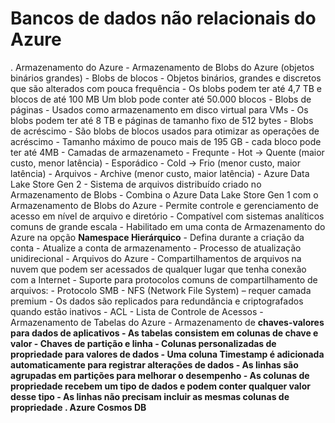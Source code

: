 # Bancos de dados não relacionais do Azure
   . Armazenamento do Azure
      - Armazenamento de Blobs do Azure (objetos binários grandes)
       - Blobs de blocos
         - Objetos binários, grandes e discretos que são alterados com pouca frequência
         - Os blobs podem ter até 4,7 TB e blocos de até 100 MB Um blob pode conter até 50.000 blocos
       - Blobs de páginas
         - Usados como armazenamento em disco virtual para VMs
         - Os blobs podem ter até 8 TB e páginas de tamanho fixo de 512 bytes
       - Blobs de acréscimo
         - São blobs de blocos usados para otimizar as operações de acréscimo
         - Tamanho máximo de pouco mais de 195 GB - cada bloco pode ter até 4MB
       - Camadas de armazenameto
         - Frequnte - Hot -> Quente (maior custo, menor latência)
         - Esporádico - Cold -> Frio (menor custo, maior latência)
         - Arquivos - Archive (menor custo, maior latência)
      - Azure Data Lake Store Gen 2
       - Sistema de arquivos distribuído criado no Armazenamento de Blobs
         - Combina o Azure Data Lake Store Gen 1 com o Armazenamento de Blobs do Azure
         - Permite controle e gerenciamento de acesso em nível de arquivo e diretório
         - Compatível com sistemas analíticos comuns de grande escala
       - Habilitado em uma conta de Armazenamento do Azure na opção <b>Namespace Hierárquico</b>
         - Defina durante a criação da conta
         - Atualize a conta de armazenamento
           - Processo de atualização unidirecional
      - Arquivos do Azure
         - Compartilhamentos de arquivos na nuvem que podem ser acessados de qualquer lugar que tenha conexão com a Internet
         - Suporte para protocolos comuns de compartilhamento de arquivos:
            - Protocolo SMB
            - NFS (Network File System) – requer camada premium
         - Os dados são replicados para redundância e criptografados quando estão inativos
      - ACL - Lista de Controle de Acessos
    - Armazenamento de Tabelas do Azure
      - Armazenamento de <b>chaves-valores<b> para dados de aplicativos
      - As tabelas consistem em colunas de chave e valor
         - Chaves de partição e linha
         - Colunas personalizadas de propriedade para valores de dados
            - Uma coluna Timestamp é adicionada automaticamente para registrar alterações de dados
      - As linhas são agrupadas em partições para melhorar o desempenho
      - As colunas de propriedade recebem um tipo de dados e podem conter qualquer valor desse tipo
      - As linhas não precisam incluir as mesmas colunas de propriedade
   . Azure Cosmos DB
